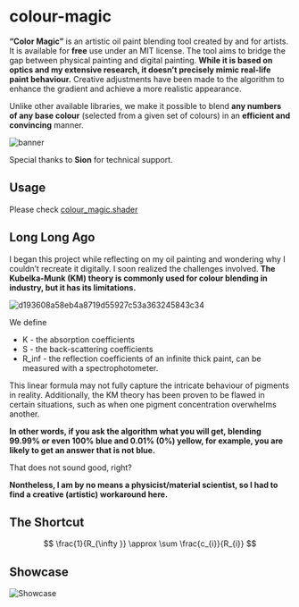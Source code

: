 # colour-magic
**“Color Magic”** is an artistic oil paint blending tool created by and for artists. It is available for **free** use under an MIT license. The tool aims to bridge the gap between physical painting and digital painting. **While it is based on optics and my extensive research, it doesn’t precisely mimic real-life paint behaviour.** Creative adjustments have been made to the algorithm to enhance the gradient and achieve a more realistic appearance.

Unlike other available libraries, we make it possible to blend **any numbers of any base colour** (selected from a given set of colours) in an **efficient and convincing** manner. 

![banner](https://github.com/user-attachments/assets/9853ac23-cdff-4b9d-89ca-309b9f434f94)

Special thanks to **Sion** for technical support. 

## Usage
Please check [colour_magic.shader](https://github.com/ancient-ando/colour-magic/blob/main/colour_magic.shader)

## Long Long Ago 

I began this project while reflecting on my oil painting and wondering why I couldn’t recreate it digitally. I soon realized the challenges involved. **The Kubelka-Munk (KM) theory is commonly used for colour blending in industry, but it has its limitations.** 

![d193608a58eb4a8719d55927c53a363245843c34](https://github.com/user-attachments/assets/5980dde0-58d7-4ec0-8b4c-824677cc6d7c)

We define 
- K - the absorption coefficients
- S - the back-scattering coefficients
- R_inf - the reflection coefficients of an infinite thick paint, can be measured with a spectrophotometer.

This linear formula may not fully capture the intricate behaviour of pigments in reality. Additionally, the KM theory has been proven to be flawed in certain situations, such as when one pigment concentration overwhelms another. 

**In other words, if you ask the algorithm what you will get, blending 99.99% or even 100% blue and 0.01% (0%) yellow, for example, you are likely to get an answer that is not blue.** 

That does not sound good, right? 

**Nontheless, I am by no means a physicist/material scientist, so I had to find a creative (artistic) workaround here.**

## The Shortcut
$$ \frac{1}{R_{\infty }} \approx \sum \frac{c_{i}}{R_{i}} $$

## Showcase
![Showcase](https://github.com/user-attachments/assets/a171d009-a018-4d0f-b18f-3ec981b9299a)



